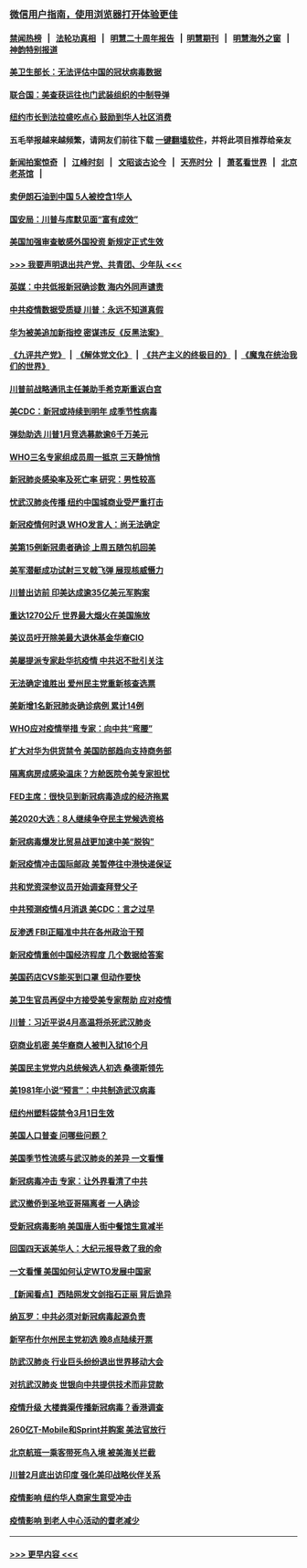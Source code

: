 ### [微信用户指南，使用浏览器打开体验更佳](https://github.com/gfw-breaker/banned-news1/blob/master/indexes/wechat-guide.md?t=0)
#### [禁闻热榜](热点新闻.md?t=0)  &nbsp;&nbsp;|&nbsp;&nbsp; [法轮功真相](https://github.com/gfw-breaker/truth/blob/master/README.md?t=0) &nbsp;&nbsp;|&nbsp;&nbsp; [明慧二十周年报告](https://github.com/gfw-breaker/mh-reports/blob/master/README.md?t=0) &nbsp;&nbsp;|&nbsp;&nbsp;[明慧期刊](https://github.com/gfw-breaker/mh-qikan) &nbsp;&nbsp;|&nbsp;&nbsp; [明慧海外之窗](https://github.com/gfw-breaker/mh-news/blob/master/README.md?t=0) &nbsp;&nbsp;|&nbsp;&nbsp; [神韵特别报道](https://github.com/gfw-breaker/mh-news/blob/master/shenyun.md?t=0)
#### [美卫生部长：无法评估中国的冠状病毒数据](../pages/nsc412/n11869301.md?t=02150211) 
#### [联合国：美查获运往也门武装组织的中制导弹](../pages/nsc412/n11868677.md?t=02150211) 
#### [纽约市长到法拉盛吃点心  鼓励到华人社区消费](../pages/nsc412/n11868197.md?t=02150211) 
#### 五毛举报越来越频繁，请网友们前往下载 [一键翻墙软件](https://github.com/gfw-breaker/ssr-accounts)，并将此项目推荐给亲友
#### [新闻拍案惊奇](https://github.com/gfw-breaker/banned-news1/blob/master/pages/link4.md) &nbsp;&nbsp;|&nbsp;&nbsp; [江峰时刻](https://github.com/gfw-breaker/banned-news1/blob/master/pages/link4.md) &nbsp;&nbsp;|&nbsp;&nbsp; [文昭谈古论今](https://github.com/gfw-breaker/banned-news1/blob/master/pages/link4.md) &nbsp;&nbsp;|&nbsp;&nbsp; [天亮时分](https://github.com/gfw-breaker/banned-news1/blob/master/pages/link4.md) &nbsp;&nbsp;|&nbsp;&nbsp; [萧茗看世界](https://github.com/gfw-breaker/banned-news1/blob/master/pages/link4.md) &nbsp;&nbsp;|&nbsp;&nbsp; [北京老茶馆](https://github.com/gfw-breaker/banned-news1/blob/master/pages/link4.md) &nbsp;&nbsp;|&nbsp;&nbsp; 
#### [卖伊朗石油到中国  5人被控含1华人](../pages/nsc412/n11867988.md?t=02150211) 
#### [国安局：川普与库默见面“富有成效”](../pages/nsc412/n11867976.md?t=02150211) 
#### [美国加强审查敏感外国投资 新规定正式生效](../pages/nsc412/n11868041.md?t=02150211) 
#### [>>> 我要声明退出共产党、共青团、少年队 <<<](https://github.com/begood0513/goodnews/blob/master/quit/letter.md) 
#### [英媒：中共低报新冠确诊数 海内外同声谴责](../pages/nsc412/n11867421.md?t=02150211) 
#### [中共疫情数据受质疑 川普：永远不知道真假](../pages/nsc412/n11867195.md?t=02150211) 
#### [华为被美追加新指控 密谋违反《反黑法案》](../pages/nsc412/n11867191.md?t=02150211) 
#### [《九评共产党》](https://github.com/begood0513/9ping.md/blob/master/README.md) &nbsp;|&nbsp; [《解体党文化》](../../../../jtdwh.md/blob/master/README.md)  &nbsp;|&nbsp; [《共产主义的终极目的》](../../../../gczydzjmd.md/blob/master/README.md) &nbsp;|&nbsp; [《魔鬼在统治我们的世界》](../../../../mgztzwmdsj.md/blob/master/README.md) 
#### [川普前战略通讯主任兼助手希克斯重返白宫](../pages/nsc412/n11867104.md?t=02150211) 
#### [美CDC：新冠或持续到明年 成季节性病毒](../pages/nsc412/n11867279.md?t=02150211) 
#### [弹劾助选 川普1月竞选募款逾6千万美元](../pages/nsc412/n11866950.md?t=02150211) 
#### [WHO三名专家组成员周一抵京 三天静悄悄](../pages/nsc412/n11866947.md?t=02150211) 
#### [新冠肺炎感染率及死亡率 研究：男性较高](../pages/nsc412/n11866956.md?t=02150211) 
#### [忧武汉肺炎传播 纽约中国城商业受严重打击](../pages/nsc412/n11866902.md?t=02150211) 
#### [新冠疫情何时退 WHO发言人：尚无法确定](../pages/nsc412/n11866864.md?t=02150211) 
#### [美第15例新冠患者确诊 上周五随包机回美](../pages/nsc412/n11866852.md?t=02150211) 
#### [美军潜艇成功试射三叉戟飞弹 展现核威慑力](../pages/nsc412/n11866046.md?t=02150211) 
#### [川普出访前 印美达成逾35亿美元军购案](../pages/nsc412/n11865444.md?t=02150211) 
#### [重达1270公斤 世界最大烟火在美国施放](../pages/nsc412/n11865198.md?t=02150211) 
#### [美议员吁开除美最大退休基金华裔CIO](../pages/nsc412/n11865230.md?t=02150211) 
#### [美屡提派专家赴华抗疫情 中共迟不批引关注](../pages/nsc412/n11864719.md?t=02150211) 
#### [无法确定谁胜出 爱州民主党重新核查选票](../pages/nsc412/n11864830.md?t=02150211) 
#### [美新增1名新冠肺炎确诊病例 累计14例](../pages/nsc412/n11864893.md?t=02150211) 
#### [WHO应对疫情举措 专家：向中共“弯腰”](../pages/nsc412/n11864727.md?t=02150211) 
#### [扩大对华为供货禁令 美国防部趋向支持商务部](../pages/nsc412/n11864773.md?t=02150211) 
#### [隔离病房成感染温床？方舱医院令美专家担忧](../pages/nsc412/n11864575.md?t=02150211) 
#### [FED主席：很快见到新冠病毒造成的经济拖累](../pages/nsc412/n11864507.md?t=02150211) 
#### [美2020大选：8人继续争夺民主党候选资格](../pages/nsc412/n11864327.md?t=02150211) 
#### [新冠病毒爆发比贸易战更加速中美“脱钩”](../pages/nsc412/n11864470.md?t=02150211) 
#### [新冠疫情冲击国际邮政 美暂停往中港快递保证](../pages/nsc412/n11864207.md?t=02150211) 
#### [共和党资深参议员开始调查拜登父子](../pages/nsc412/n11863984.md?t=02150211) 
#### [中共预测疫情4月消退 美CDC：言之过早](../pages/nsc412/n11864310.md?t=02150211) 
#### [反渗透 FBI正瞄准中共在各州政治干预](../pages/nsc412/n11864300.md?t=02150211) 
#### [新冠疫情重创中国经济程度 几个数据给答案](../pages/nsc412/n11864203.md?t=02150211) 
#### [美国药店CVS能买到口罩 但动作要快](../pages/nsc412/n11862438.md?t=02150211) 
#### [美卫生官员再促中方接受美专家帮助 应对疫情](../pages/nsc412/n11864043.md?t=02150211) 
#### [川普：习近平说4月高温将杀死武汉肺炎](../pages/nsc412/n11860814.md?t=02150211) 
#### [窃商业机密 美华裔商人被判入狱16个月](../pages/nsc412/n11863911.md?t=02150211) 
#### [美国民主党党内总统候选人初选 桑德斯领先](../pages/nsc412/n11863475.md?t=02150211) 
#### [美1981年小说“预言”：中共制造武汉病毒](../pages/nsc412/n11863306.md?t=02150211) 
#### [纽约州塑料袋禁令3月1日生效](../pages/nsc412/n11862832.md?t=02150211) 
#### [美国人口普查  问哪些问题？](../pages/nsc412/n11862808.md?t=02150211) 
#### [美国季节性流感与武汉肺炎的差异 一文看懂](../pages/nsc412/n11862428.md?t=02150211) 
#### [新冠病毒冲击 专家：让外界看清了中共](../pages/nsc412/n11862280.md?t=02150211) 
#### [武汉撤侨到圣地亚哥隔离者 一人确诊](../pages/nsc412/n11862460.md?t=02150211) 
#### [受新冠病毒影响 美国唐人街中餐馆生意减半](../pages/nsc412/n11861940.md?t=02150211) 
#### [回国四天返美华人：大纪元报导救了我的命](../pages/nsc412/n11862181.md?t=02150211) 
#### [一文看懂 美国如何认定WTO发展中国家](../pages/nsc412/n11862051.md?t=02150211) 
#### [【新闻看点】西陆网发文剑指石正丽 背后诡异](../pages/nsc412/n11861792.md?t=02150211) 
#### [纳瓦罗：中共必须对新冠病毒起源负责](../pages/nsc412/n11861810.md?t=02150211) 
#### [新罕布什尔州民主党初选 晚8点陆续开票](../pages/nsc412/n11861872.md?t=02150211) 
#### [防武汉肺炎 行业巨头纷纷退出世界移动大会](../pages/nsc412/n11861795.md?t=02150211) 
#### [对抗武汉肺炎 世银向中共提供技术而非贷款](../pages/nsc412/n11861652.md?t=02150211) 
#### [疫情升级 大楼粪渠传播新冠病毒？香港调查](../pages/nsc412/n11861556.md?t=02150211) 
#### [260亿T-Mobile和Sprint并购案 美法官放行](../pages/nsc412/n11861511.md?t=02150211) 
#### [北京航班一乘客带死鸟入境 被美海关拦截](../pages/nsc412/n11861317.md?t=02150211) 
#### [川普2月底出访印度 强化美印战略伙伴关系](../pages/nsc412/n11860557.md?t=02150211) 
#### [疫情影响  纽约华人商家生意受冲击](../pages/nsc412/n11860284.md?t=02150211) 
#### [疫情影响  到老人中心活动的耆老减少](../pages/nsc412/n11860199.md?t=02150211) 

----
#### [ >>> 更早内容 <<< ](../indexes/nsc412-earlier.md)
